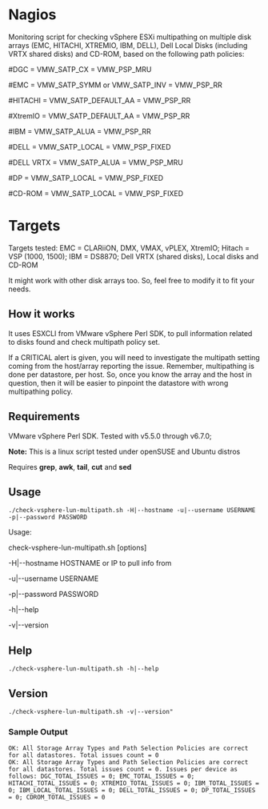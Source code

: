 # Nagios
Monitoring script for checking vSphere ESXi multipathing on multiple disk arrays (EMC, HITACHI, XTREMIO, IBM, DELL), Dell Local Disks (including VRTX shared disks) and CD-ROM, based on the following path policies:

#DGC = VMW_SATP_CX = VMW_PSP_MRU

#EMC = VMW_SATP_SYMM or VMW_SATP_INV = VMW_PSP_RR

#HITACHI = VMW_SATP_DEFAULT_AA = VMW_PSP_RR

#XtremIO = VMW_SATP_DEFAULT_AA = VMW_PSP_RR

#IBM = VMW_SATP_ALUA = VMW_PSP_RR

#DELL = VMW_SATP_LOCAL = VMW_PSP_FIXED

#DELL VRTX = VMW_SATP_ALUA = VMW_PSP_MRU

#DP = VMW_SATP_LOCAL = VMW_PSP_FIXED

#CD-ROM = VMW_SATP_LOCAL = VMW_PSP_FIXED

# Targets
Targets tested: EMC = CLARiiON, DMX, VMAX, vPLEX, XtremIO; Hitach = VSP (1000, 1500); IBM = DS8870; Dell VRTX (shared disks), Local disks and CD-ROM

It might work with other disk arrays too. So, feel free to modify it to fit your needs.

## How it works
It uses ESXCLI from VMware vSphere Perl SDK, to pull information related to disks found and check multipath policy set.

If a CRITICAL alert is given, you will need to investigate the multipath setting coming from the host/array reporting the issue. Remember, multipathing is done per datastore, per host. So, once you know the array and the host in question, then it will be easier to pinpoint the datastore with wrong multipathing policy.

## Requirements
VMware vSphere Perl SDK. Tested with v5.5.0 through v6.7.0;

**Note:** This is a linux script tested under openSUSE and Ubuntu distros

Requires **grep**, **awk**, **tail**, **cut** and **sed**

## Usage
    ./check-vsphere-lun-multipath.sh -H|--hostname -u|--username USERNAME -p|--password PASSWORD
    
Usage:

check-vsphere-lun-multipath.sh [options]

-H|--hostname HOSTNAME or IP to pull info from

-u|--username USERNAME

-p|--password PASSWORD

-h|--help

-v|--version

## Help
    ./check-vsphere-lun-multipath.sh -h|--help

## Version
    ./check-vsphere-lun-multipath.sh -v|--version"

### Sample Output
	OK: All Storage Array Types and Path Selection Policies are correct for all datastores. Total issues count = 0
	OK: All Storage Array Types and Path Selection Policies are correct for all datastores. Total issues count = 0. Issues per device as follows: DGC_TOTAL_ISSUES = 0; EMC_TOTAL_ISSUES = 0; HITACHI_TOTAL_ISSUES = 0; XTREMIO_TOTAL_ISSUES = 0; IBM_TOTAL_ISSUES = 0; IBM_LOCAL_TOTAL_ISSUES = 0; DELL_TOTAL_ISSUES = 0; DP_TOTAL_ISSUES = 0; CDROM_TOTAL_ISSUES = 0
